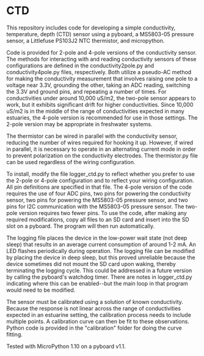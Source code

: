 # CTD
This repository includes code for developing a simple conductivity, temperature, depth (CTD) sensor using a pyboard, a MS5803-05 pressure sensor, a Littlefuse PS103J2 NTC thermistor, and micropython. 

Code is provided for 2-pole and 4-pole versions of the conductivity sensor.  The methods for interacting with and reading conductivity sensors of these configurations are defined in the conductivity2pole.py and conductivity4pole.py files, respectively.  Both utilize a pseudo-AC method for making the conductivity measurement that involves raising one pole to a voltage near 3.3V, grounding the other, taking an ADC reading, switching the 3.3V and ground pins, and repeating a number of times. For conductivities under around 10,000 uS/m2, the two-pole sensor appears to work, but it exhibits significant drift for higher conductivities.  Since 10,000 uS/m2 is in the middle of the range of conductivities expected in many estuaries, the 4-pole version is recommended for use in those settings.  The 2-pole version may be appropriate in freshwater systems. 

The thermistor can be wired in parallel with the conductivity sensor, reducing the number of wires required for hooking it up.  However, if wired in parallel, it is necessary to operate in an alternating current mode in order to prevent polarization on the conductivity electrodes. The thermistor.py file can be used regardless of the wiring configuration. 

To install, modify the file logger_ctd.py to reflect whether you prefer to use the 2-pole or 4-pole configuration and to reflect your wiring configuration. All pin definitions are specified in that file. The 4-pole version of the code requires the use of four ADC pins, two pins for powering the conductivity sensor, two pins for powering the MS5803-05 pressure sensor, and two pins for I2C communication with the MS5803-05 pressure sensor. The two-pole version requires two fewer pins.  To use the code, after making any required modifications, copy all files to an SD card and insert into the SD slot on a pyboard. The program will then run automatically. 

The logging file places the device in the low-power wait state (not deep sleep) that results in an average current consumption of around 1-2 mA. An LED flashes periodically during operation. The logging file can be modified by placing the device in deep sleep, but this proved unreliable because the device sometimes did not mount the SD card upon waking, thereby terminating the logging cycle.  This could be addressed in a future version by calling the pyboard's watchdog timer. There are notes in logger_ctd.py indicating where this can be enabled--but the main loop in that program would need to be modified.

The sensor must be calibrated using a solution of known conductivity.  Because the response is not linear across the range of conductivities expected in an estuarine setting, the calibration process needs to include multiple points. A calibration curve can then be fit to these observations. Python code is provided in the "calibration" folder for doing the curve fitting. 

Tested with MicroPython 1.10 on a pyboard v1.1.

